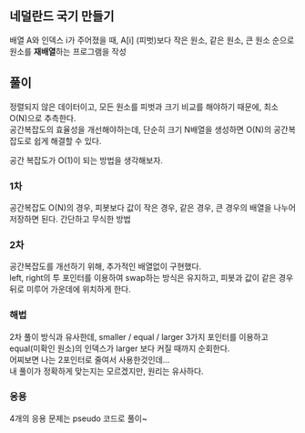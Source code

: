 ## 네덜란드 국기 만들기
배열 A와 인덱스 i가 주어졌을 때, A[i] (피벗)보다 작은 원소, 같은 원소, 큰 원소 순으로 원소를 **재배열**하는 프로그램을 작성

## 풀이
정렬되지 않은 데이터이고, 모든 원소를 피벗과 크기 비교를 해야하기 때문에, 최소 O(N)으로 추측한다.  
공간복잡도의 효율성을 개선해야하는데, 단순히 크기 N배열을 생성하면 O(N)의 공간복잡도로 쉽게 해결할 수 있다.  

공간 복잡도가 O(1)이 되는 방법을 생각해보자.  


### 1차
공간복잡도 O(N)의 경우, 피봇보다 값이 작은 경우, 같은 경우, 큰 경우의 배열을 나누어 저장하면 된다.
간단하고 무식한 방법


### 2차
공간복잡도를 개선하기 위해, 추가적인 배열없이 구현했다.  
left, right의 투 포인터를 이용하여 swap하는 방식은 유지하고, 피봇과 값이 같은 경우 뒤로 미루어 가운데에 위치하게 한다. 

### 해법
2차 풀이 방식과 유사한데, smaller / equal / larger 3가지 포인터를 이용하고 equal(미확인 원소)의 인덱스가 larger 보다 커질 때까지 순회한다.  
어찌보면 나는 2포인터로 줄여서 사용한것인데...  
내 풀이가 정확하게 맞는지는 모르겠지만, 원리는 유사하다.

### 응용
4개의 응용 문제는 pseudo 코드로 풀이~


